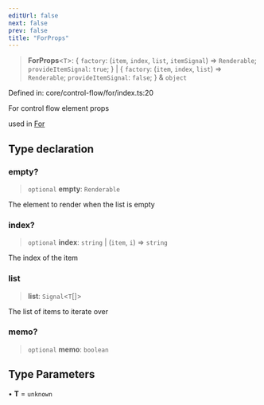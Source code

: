 ```yaml
---
editUrl: false
next: false
prev: false
title: "ForProps"
---
```


> **ForProps**\<`T`\>: \{ `factory`: (`item`, `index`, `list`, `itemSignal`) => `Renderable`; `provideItemSignal`: `true`; \} \| \{ `factory`: (`item`, `index`, `list`) => `Renderable`; `provideItemSignal`: `false`; \} & `object`

Defined in: core/control-flow/for/index.ts:20

For control flow element props

used in [For](../../../../../../../api/core-index/functions/for)

## Type declaration

### empty?

> `optional` **empty**: `Renderable`

The element to render when the list is empty

### index?

> `optional` **index**: `string` \| (`item`, `i`) => `string`

The index of the item

### list

> **list**: `Signal`\<`T`[]\>

The list of items to iterate over

### memo?

> `optional` **memo**: `boolean`

## Type Parameters

• **T** = `unknown`
